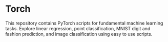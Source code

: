 # Torch
This repository contains PyTorch scripts for fundamental machine learning tasks. Explore linear regression, point classification, MNIST digit and fashion prediction, and image classification using easy to use scripts.
